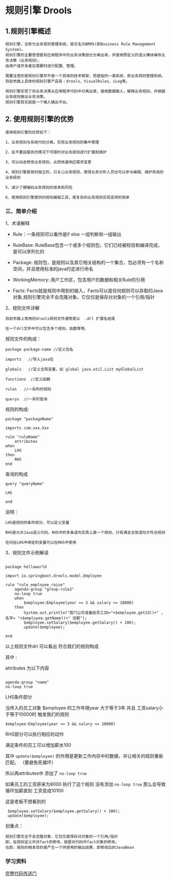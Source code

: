 # 规则引擎 Drools

## 1.规则引擎概述

    规则引擎，全称为业务规则管理系统，英文名为BRMS(即Business Rule Management System)。
    规则引擎的主要思想是将应用程序中的业务决策部分分离出来，并使用预定义的语义模块编写业务决策（业务规则），
    由用户或开发者在需要时进行配置、管理。
    
    需要注意的是规则引擎并不是一个具体的技术框架，而是指的一类系统，即业务规则管理系统。
    目前市面上具体的规则引擎产品有：drools、VisualRules、iLog等。
    
    规则引擎实现了将业务决策从应用程序代码中分离出来，接收数据输入，解释业务规则，并根据业务规则做出业务决策。
    规则引擎其实就是一个输入输出平台。

## 2. 使用规则引擎的优势
    使用规则引擎的优势如下：
    
    1、业务规则与系统代码分离，实现业务规则的集中管理
    
    2、在不重启服务的情况下可随时对业务规则进行扩展和维护
    
    3、可以动态修改业务规则，从而快速响应需求变更
    
    4、规则引擎是相对独立的，只关心业务规则，使得业务分析人员也可以参与编辑、维护系统的业务规则
    
    5、减少了硬编码业务规则的成本和风险
    
    6、使用规则引擎提供的规则编辑工具，使复杂的业务规则实现变得的简单

### 三、简单介绍

1、术语解释

* Rule：一条规则可以看作是if else 一组判断和一组输出

* RuleBase: RuleBase包含一个或多个规则包，它们已经被校验和编译完成，是可以序列化的

* Package: 规则包，是规则以及其它相关结构的一个集合，包必须有一个名称空间，并且使用标准的java约定进行命名

* WorkingMemory: 用户工作区，包含用户的数据和相关Rule的引用

* Facts: Facts就是规则中用到的输入，Facts可以是任何规则可以存取的Java对象,规则引擎完全不会克隆对象，它仅仅是保存对对象的一个引用/指针

2、规则文件详解

    目前市面上常用的drools规则文件通常是以  .drl 扩展名结尾 
    
    在一个drl文件中可以包含多个规则，函数等等。

规则文件的构成：

    package package-name //定义包名
    
    imports   //导入java包
    
    globals   //定义全局变量，如 global java.util.List myGlobalList
    
    functions  //定义函数
    
    rules   //一系列的规则

    querys	//一系列查询

规则的构成:

    package "packageName"
    
    imports com.xxx.Xxx
    
    rule "ruleName"
        attributes
    when
        LHS
    then
        RHS
    end

查询的构成

    query "queryName"
    
    LHS
    
    end


说明：

    LHS是规则的条件部分，可以定义变量

    RHS是允许Java语义代码，RHS中的多条语句实质上是一个规则，只有满足全部语句才符合规则

    任何在LHS中绑定的变量可以在RHS中使用    

3、规则文件示例解读

```aidl

package helloworld

import io.springboot.drools.model.Employee

rule "rule_employee_raise"
    agenda-group "group-rule2"
    no-loop true
    when
        $employee:Employee(year >= 3 && salary <= 10000)
    then
        System.out.println("抠门公司准备给员工ID="+$employee.getId()+" ,名字= "+$employee.getName()+" 加薪");
        $employee.setSalary($employee.getSalary() + 100);
        update($employee);

end

```

以上规则文件drl 可以看出 符合我们的规则构成

其中 :

attributes 为以下内容
```aidl

agenda-group "name"  
no-loop true 

```

LHS条件部分

当传入的员工对象 $employee 的工作年限year 大于等于3年 并且 工资salary小于等于10000时 触发我们的规则

```aidl
$employee:Employee(year >= 3 && salary <= 10000)
```


RHS部分可以执行相应的动作

满足条件的员工可以增加薪水100

其中 `update($employee)` 的作用是更新工作内存中的数据，并让相关的规则重新匹配。 （要避免死循环）

所以再attributes中 添加了 `no-loop true`

如果员工的工资原来为8000 执行了这个规则 没有添加 `no-loop true` 那么会导致循环加薪直到 工资变成10100

这是老板不想看到的

```aidl
 $employee.setSalary($employee.getSalary() + 100);
 update($employee);
```

划重点：

    规则引擎完全不会克隆对象，它仅仅是保存对对象的一个引用/指针
    即，在规则定义中对fact的修改，就是对代码中fact对象的修改。
    也即，规则的根本目的是产生一个供使用的输出结果，即修改后的JavaBean


### 学习资料

[完整代码传送门](https://github.com/xx13295/springboot-drools-redis)